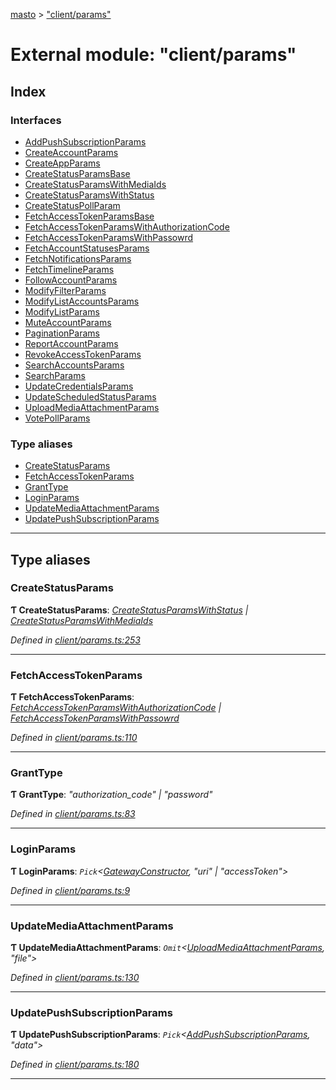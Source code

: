 [masto](../README.md) > ["client/params"](../modules/_client_params_.md)

# External module: "client/params"

## Index

### Interfaces

* [AddPushSubscriptionParams](../interfaces/_client_params_.addpushsubscriptionparams.md)
* [CreateAccountParams](../interfaces/_client_params_.createaccountparams.md)
* [CreateAppParams](../interfaces/_client_params_.createappparams.md)
* [CreateStatusParamsBase](../interfaces/_client_params_.createstatusparamsbase.md)
* [CreateStatusParamsWithMediaIds](../interfaces/_client_params_.createstatusparamswithmediaids.md)
* [CreateStatusParamsWithStatus](../interfaces/_client_params_.createstatusparamswithstatus.md)
* [CreateStatusPollParam](../interfaces/_client_params_.createstatuspollparam.md)
* [FetchAccessTokenParamsBase](../interfaces/_client_params_.fetchaccesstokenparamsbase.md)
* [FetchAccessTokenParamsWithAuthorizationCode](../interfaces/_client_params_.fetchaccesstokenparamswithauthorizationcode.md)
* [FetchAccessTokenParamsWithPassowrd](../interfaces/_client_params_.fetchaccesstokenparamswithpassowrd.md)
* [FetchAccountStatusesParams](../interfaces/_client_params_.fetchaccountstatusesparams.md)
* [FetchNotificationsParams](../interfaces/_client_params_.fetchnotificationsparams.md)
* [FetchTimelineParams](../interfaces/_client_params_.fetchtimelineparams.md)
* [FollowAccountParams](../interfaces/_client_params_.followaccountparams.md)
* [ModifyFilterParams](../interfaces/_client_params_.modifyfilterparams.md)
* [ModifyListAccountsParams](../interfaces/_client_params_.modifylistaccountsparams.md)
* [ModifyListParams](../interfaces/_client_params_.modifylistparams.md)
* [MuteAccountParams](../interfaces/_client_params_.muteaccountparams.md)
* [PaginationParams](../interfaces/_client_params_.paginationparams.md)
* [ReportAccountParams](../interfaces/_client_params_.reportaccountparams.md)
* [RevokeAccessTokenParams](../interfaces/_client_params_.revokeaccesstokenparams.md)
* [SearchAccountsParams](../interfaces/_client_params_.searchaccountsparams.md)
* [SearchParams](../interfaces/_client_params_.searchparams.md)
* [UpdateCredentialsParams](../interfaces/_client_params_.updatecredentialsparams.md)
* [UpdateScheduledStatusParams](../interfaces/_client_params_.updatescheduledstatusparams.md)
* [UploadMediaAttachmentParams](../interfaces/_client_params_.uploadmediaattachmentparams.md)
* [VotePollParams](../interfaces/_client_params_.votepollparams.md)

### Type aliases

* [CreateStatusParams](_client_params_.md#createstatusparams)
* [FetchAccessTokenParams](_client_params_.md#fetchaccesstokenparams)
* [GrantType](_client_params_.md#granttype)
* [LoginParams](_client_params_.md#loginparams)
* [UpdateMediaAttachmentParams](_client_params_.md#updatemediaattachmentparams)
* [UpdatePushSubscriptionParams](_client_params_.md#updatepushsubscriptionparams)

---

## Type aliases

<a id="createstatusparams"></a>

###  CreateStatusParams

**Ƭ CreateStatusParams**: *[CreateStatusParamsWithStatus](../interfaces/_client_params_.createstatusparamswithstatus.md) \| [CreateStatusParamsWithMediaIds](../interfaces/_client_params_.createstatusparamswithmediaids.md)*

*Defined in [client/params.ts:253](https://github.com/neet/masto.js/blob/390e749/src/client/params.ts#L253)*

___
<a id="fetchaccesstokenparams"></a>

###  FetchAccessTokenParams

**Ƭ FetchAccessTokenParams**: *[FetchAccessTokenParamsWithAuthorizationCode](../interfaces/_client_params_.fetchaccesstokenparamswithauthorizationcode.md) \| [FetchAccessTokenParamsWithPassowrd](../interfaces/_client_params_.fetchaccesstokenparamswithpassowrd.md)*

*Defined in [client/params.ts:110](https://github.com/neet/masto.js/blob/390e749/src/client/params.ts#L110)*

___
<a id="granttype"></a>

###  GrantType

**Ƭ GrantType**: *"authorization_code" \| "password"*

*Defined in [client/params.ts:83](https://github.com/neet/masto.js/blob/390e749/src/client/params.ts#L83)*

___
<a id="loginparams"></a>

###  LoginParams

**Ƭ LoginParams**: *`Pick`<[GatewayConstructor](../interfaces/_client_gateway_.gatewayconstructor.md), "uri" \| "accessToken">*

*Defined in [client/params.ts:9](https://github.com/neet/masto.js/blob/390e749/src/client/params.ts#L9)*

___
<a id="updatemediaattachmentparams"></a>

###  UpdateMediaAttachmentParams

**Ƭ UpdateMediaAttachmentParams**: *`Omit`<[UploadMediaAttachmentParams](../interfaces/_client_params_.uploadmediaattachmentparams.md), "file">*

*Defined in [client/params.ts:130](https://github.com/neet/masto.js/blob/390e749/src/client/params.ts#L130)*

___
<a id="updatepushsubscriptionparams"></a>

###  UpdatePushSubscriptionParams

**Ƭ UpdatePushSubscriptionParams**: *`Pick`<[AddPushSubscriptionParams](../interfaces/_client_params_.addpushsubscriptionparams.md), "data">*

*Defined in [client/params.ts:180](https://github.com/neet/masto.js/blob/390e749/src/client/params.ts#L180)*

___


